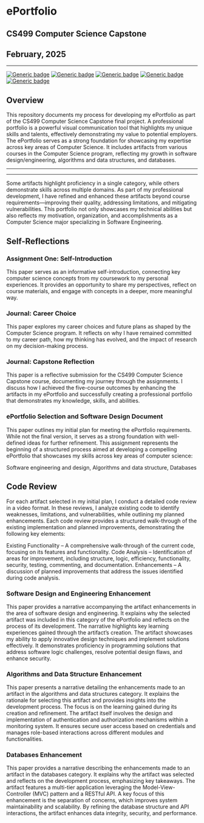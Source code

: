 # ePortfolio
## CS499 Computer Science Capstone
## February, 2025

---
[![Generic badge](https://img.shields.io/badge/page_builder-GitHub_Pages-orange.svg)](https://pages.github.com/) [![Generic badge](https://img.shields.io/badge/language-Markdown_|_HTML-cyan.svg)](https://www.markdownguide.org/) [![Generic badge](https://img.shields.io/badge/collaboration_tool-GitHub_Desktop-purple.svg)](https://desktop.github.com/) [![Generic badge](https://img.shields.io/badge/editor-Markdown_Monster-pink.svg)](https://markdownmonster.west-wind.com/) [![Generic badge](https://img.shields.io/badge/license-MIT-green.svg)](LICENSE)


## Overview
This repository documents my process for developing my ePortfolio as part of the CS499 Computer Science Capstone final project. A professional portfolio is a powerful visual communication tool that highlights my unique skills and talents, effectively demonstrating my value to potential employers.
The ePortfolio serves as a strong foundation for showcasing my expertise across key areas of Computer Science. It includes artifacts from various courses in the Computer Science program, reflecting my growth in software design/engineering, algorithms and data structures, and databases.

---
---

Some artifacts highlight proficiency in a single category, while others demonstrate skills across multiple domains. As part of my professional development, I have refined and enhanced these artifacts beyond course requirements—improving their quality, addressing limitations, and mitigating vulnerabilities.
This portfolio not only showcases my technical abilities but also reflects my motivation, organization, and accomplishments as a Computer Science major specializing in Software Engineering.


## Self-Reflections

### Assignment One: Self-Introduction

This paper serves as an informative self-introduction, connecting key computer science concepts from my coursework to my personal experiences. It provides an opportunity to share my perspectives, reflect on course materials, and engage with concepts in a deeper, more meaningful way.

### Journal: Career Choice

This paper explores my career choices and future plans as shaped by the Computer Science program. It reflects on why I have remained committed to my career path, how my thinking has evolved, and the impact of research on my decision-making process.

### Journal: Capstone Reflection

This paper is a reflective submission for the CS499 Computer Science Capstone course, documenting my journey through the assignments. I discuss how I achieved the five-course outcomes by enhancing the artifacts in my ePortfolio and successfully creating a professional portfolio that demonstrates my knowledge, skills, and abilities.

### ePortfolio Selection and Software Design Document

This paper outlines my initial plan for meeting the ePortfolio requirements. While not the final version, it serves as a strong foundation with well-defined ideas for further refinement. This assignment represents the beginning of a structured process aimed at developing a compelling ePortfolio that showcases my skills across key areas of computer science:

Software engineering and design,
Algorithms and data structure,
Databases

## Code Review

For each artifact selected in my initial plan, I conduct a detailed code review in a video format. In these reviews, I analyze existing code to identify weaknesses, limitations, and vulnerabilities, while outlining my planned enhancements. Each code review provides a structured walk-through of the existing implementation and planned improvements, demonstrating the following key elements:

Existing Functionality – A comprehensive walk-through of the current code, focusing on its features and functionality.
Code Analysis – Identification of areas for improvement, including structure, logic, efficiency, functionality, security, testing, commenting, and documentation.
Enhancements – A discussion of planned improvements that address the issues identified during code analysis.

### Software Design and Engineering Enhancement

This paper provides a narrative accompanying the artifact enhancements in the area of software design and engineering. It explains why the selected artifact was included in this category of the ePortfolio and reflects on the process of its development. The narrative highlights key learning experiences gained through the artifact’s creation.
The artifact showcases my ability to apply innovative design techniques and implement solutions effectively. It demonstrates proficiency in programming solutions that address software logic challenges, resolve potential design flaws, and enhance security.

### Algorithms and Data Structure Enhancement

This paper presents a narrative detailing the enhancements made to an artifact in the algorithms and data structures category. It explains the rationale for selecting this artifact and provides insights into the development process. The focus is on the learning gained during its creation and refinement.
The artifact itself involves the design and implementation of authentication and authorization mechanisms within a monitoring system. It ensures secure user access based on credentials and manages role-based interactions across different modules and functionalities.

### Databases Enhancement
This paper provides a narrative describing the enhancements made to an artifact in the databases category. It explains why the artifact was selected and reflects on the development process, emphasizing key takeaways.
The artifact features a multi-tier application leveraging the Model-View-Controller (MVC) pattern and a RESTful API. A key focus of this enhancement is the separation of concerns, which improves system maintainability and scalability. By refining the database structure and API interactions, the artifact enhances data integrity, security, and performance.
